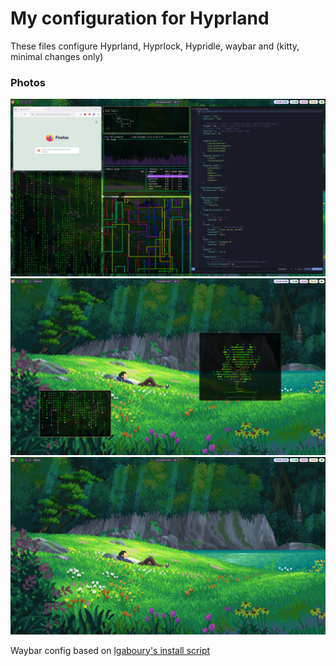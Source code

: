 # My configuration for Hyprland

These files configure Hyprland, Hyprlock, Hypridle, waybar and (kitty, minimal changes only)

### Photos

![A desktop with a lot of programs open](assets/1.png)
![A minimal desktop](assets/2.png)
![An empty desktop](assets/3.png)

Waybar config based on [lgaboury's install script](https://github.com/lgaboury/Sway-Waybar-Install-Script)
